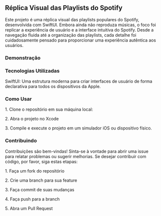 <h2><strong>Réplica Visual das Playlists do Spotify</strong></h2>

<p>Este projeto é uma réplica visual das playlists populares do Spotify, desenvolvida com SwiftUI. Embora ainda não reproduza músicas, o foco foi replicar a experiência de usuário e a interface intuitiva do Spotify. Desde a navegação fluida até a organização das playlists, cada detalhe foi cuidadosamente pensado para proporcionar uma experiência autêntica aos usuários.</p>

<h3>Demonstração</h3>


<h3>Tecnologias Utilizadas</h3>
  <p>SwiftUI: Uma estrutura moderna para criar interfaces de usuário de forma declarativa para todos os dispositivos da Apple.</p>

<h3>Como Usar</h3>
<p>1. Clone o repositório em sua máquina local:</p>
<p>2. Abra o projeto no Xcode</p>
<p>3. Compile e execute o projeto em um simulador iOS ou dispositivo físico.</p>

<h3>Contribuindo</h3>
<p>Contribuições são bem-vindas! Sinta-se à vontade para abrir uma issue para relatar problemas ou sugerir melhorias. Se desejar contribuir com código, por favor, siga estas etapas:</p>
<p>1. Faça um fork do repositório</p>
<p>2. Crie uma branch para sua feature</p>
<p>3. Faça commit de suas mudanças</p>
<p>4. Faça push para a branch</p>
<p>5. Abra um Pull Request</p>
